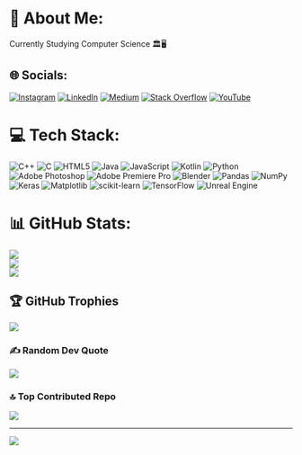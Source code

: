 # 💫 About Me:
Currently Studying Computer Science 🏛️🖥️


## 🌐 Socials:
[![Instagram](https://img.shields.io/badge/Instagram-%23E4405F.svg?logo=Instagram&logoColor=white)](https://instagram.com/joeducer) [![LinkedIn](https://img.shields.io/badge/LinkedIn-%230077B5.svg?logo=linkedin&logoColor=white)](https://linkedin.com/in/jonahsudhir) [![Medium](https://img.shields.io/badge/Medium-12100E?logo=medium&logoColor=white)](https://medium.com/@JOEDUCER) [![Stack Overflow](https://img.shields.io/badge/-Stackoverflow-FE7A16?logo=stack-overflow&logoColor=white)](https://stackoverflow.com/users/JOEDUCER) [![YouTube](https://img.shields.io/badge/YouTube-%23FF0000.svg?logo=YouTube&logoColor=white)](https://youtube.com/@JOEDUCER) 

# 💻 Tech Stack:
![C++](https://img.shields.io/badge/c++-%2300599C.svg?style=plastic&logo=c%2B%2B&logoColor=white) ![C](https://img.shields.io/badge/c-%2300599C.svg?style=plastic&logo=c&logoColor=white) ![HTML5](https://img.shields.io/badge/html5-%23E34F26.svg?style=plastic&logo=html5&logoColor=white) ![Java](https://img.shields.io/badge/java-%23ED8B00.svg?style=plastic&logo=openjdk&logoColor=white) ![JavaScript](https://img.shields.io/badge/javascript-%23323330.svg?style=plastic&logo=javascript&logoColor=%23F7DF1E) ![Kotlin](https://img.shields.io/badge/kotlin-%237F52FF.svg?style=plastic&logo=kotlin&logoColor=white) ![Python](https://img.shields.io/badge/python-3670A0?style=plastic&logo=python&logoColor=ffdd54) ![Adobe Photoshop](https://img.shields.io/badge/adobe%20photoshop-%2331A8FF.svg?style=plastic&logo=adobe%20photoshop&logoColor=white) ![Adobe Premiere Pro](https://img.shields.io/badge/Adobe%20Premiere%20Pro-9999FF.svg?style=plastic&logo=Adobe%20Premiere%20Pro&logoColor=white) ![Blender](https://img.shields.io/badge/blender-%23F5792A.svg?style=plastic&logo=blender&logoColor=white) ![Pandas](https://img.shields.io/badge/pandas-%23150458.svg?style=plastic&logo=pandas&logoColor=white) ![NumPy](https://img.shields.io/badge/numpy-%23013243.svg?style=plastic&logo=numpy&logoColor=white) ![Keras](https://img.shields.io/badge/Keras-%23D00000.svg?style=plastic&logo=Keras&logoColor=white) ![Matplotlib](https://img.shields.io/badge/Matplotlib-%23ffffff.svg?style=plastic&logo=Matplotlib&logoColor=black) ![scikit-learn](https://img.shields.io/badge/scikit--learn-%23F7931E.svg?style=plastic&logo=scikit-learn&logoColor=white) ![TensorFlow](https://img.shields.io/badge/TensorFlow-%23FF6F00.svg?style=plastic&logo=TensorFlow&logoColor=white) ![Unreal Engine](https://img.shields.io/badge/unrealengine-%23313131.svg?style=plastic&logo=unrealengine&logoColor=white)
# 📊 GitHub Stats:
![](https://github-readme-stats.vercel.app/api?username=JOEDUCERR&theme=dark&hide_border=false&include_all_commits=false&count_private=false)<br/>
![](https://github-readme-streak-stats.herokuapp.com/?user=JOEDUCERR&theme=dark&hide_border=false)<br/>
![](https://github-readme-stats.vercel.app/api/top-langs/?username=JOEDUCERR&theme=dark&hide_border=false&include_all_commits=false&count_private=false&layout=compact)

## 🏆 GitHub Trophies
![](https://github-profile-trophy.vercel.app/?username=JOEDUCERR&theme=synthwave&no-frame=false&no-bg=true&margin-w=4)

### ✍️ Random Dev Quote
![](https://quotes-github-readme.vercel.app/api?type=horizontal&theme=dark)

### 🔝 Top Contributed Repo
![](https://github-contributor-stats.vercel.app/api?username=JOEDUCERR&limit=5&theme=dark&combine_all_yearly_contributions=true)

---
[![](https://visitcount.itsvg.in/api?id=JOEDUCERR&icon=0&color=1)](https://visitcount.itsvg.in)

<!-- Proudly created with GPRM ( https://gprm.itsvg.in ) -->
